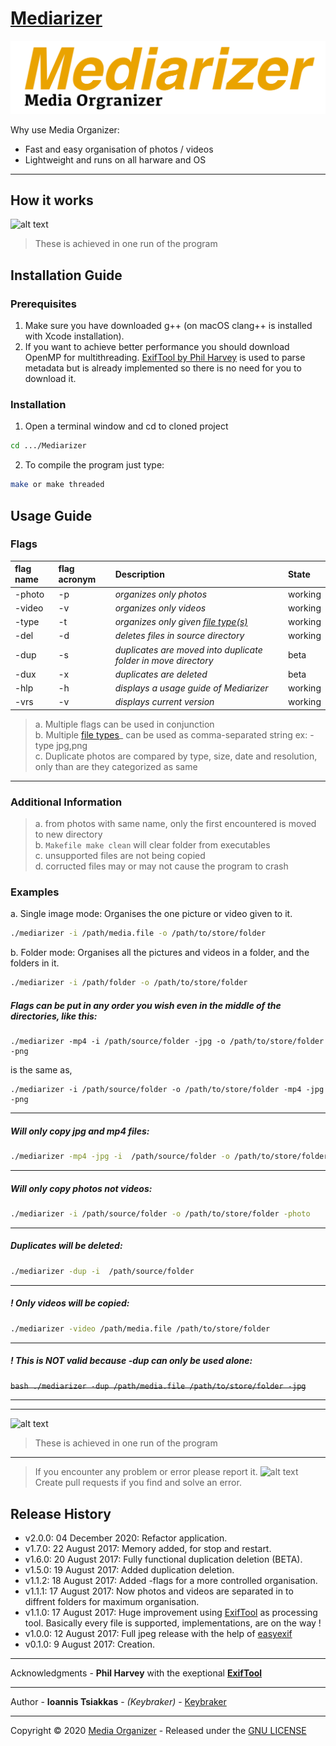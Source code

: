 # [Mediarizer](https://github.com/keybraker/Media-Organizer)
![alt text](https://github.com/keybraker/Mediarizer/blob/updating-code-quality/img/new_mediarizer_logo.png)

Why use Media Organizer:
* Fast and easy organisation of photos / videos
* Lightweight and runs on all harware and OS

***

## How it works

![alt text](https://raw.githubusercontent.com/keybraker/Media-Organizer/master/img/mediarizerDisplay.jpg)
<br>
>These is achieved in one run of the program

## Installation Guide

### Prerequisites
1. Make sure you have downloaded g++ (on macOS clang++ is installed with Xcode installation).
2. If you want to achieve better performance you should download OpenMP for multithreading.
[ExifTool by Phil Harvey](http://owl.phy.queensu.ca/~phil/exiftool/) is used to parse metadata but is 
already implemented so there is no need for you to download it.

### Installation

1. Open a terminal window and cd to cloned project
```bash
cd .../Mediarizer
```

2. To compile the program just type:
```bash
make or make threaded
```

## Usage Guide

### Flags
| flag name	| flag acronym	| Description																| State		|
| :---		| :---			| :----																		| :---		|
| -photo	| -p			| _organizes *only* photos_													| working	|
| -video	| -v			| _organizes *only* videos_													| working	|
| -type		| -t			| _organizes *only* given [file type(s)](https://exiftool.org/#supported)_  | working	|
| -del		| -d			| _deletes files in source directory_										| working	|
| -dup		| -s			| _duplicates are moved into duplicate folder in move directory_			| beta		|
| -dux		| -x			| _duplicates are deleted_													| beta		|
| -hlp		| -h			| _displays a usage guide of Mediarizer_									| working	|
| -vrs		| -v			| _displays current version_												| working	|

> a. Multiple flags can be used in conjunction<br>
> b. Multiple [file types](https://exiftool.org/#supported)_ can be used as comma-separated string ex: -type jpg,png<br>
> c. Duplicate photos are compared by type, size, date and resolution, only than are they categorized as same<br>

***

### Additional Information 
> a. from photos with same name, only the first encountered is moved to new directory<br>
> b. ```Makefile make clean``` will clear folder from executables<br>
> c. unsupported files are not being copied<br>
> d. corructed files may or may not cause the program to crash<br>

### Examples
a. Single image mode: Organises the one picture or video given to it.
```bash
./mediarizer -i /path/media.file -o /path/to/store/folder
```

b. Folder mode: Organises all the pictures and videos in a folder, and the folders in it.
```bash
./mediarizer -i /path/folder -o /path/to/store/folder
```
##### Flags can be put in any order you wish even in the middle of the directories, like this:
```
./mediarizer -mp4 -i /path/source/folder -jpg -o /path/to/store/folder -png
```
is the same as,
```
./mediarizer -i /path/source/folder -o /path/to/store/folder -mp4 -jpg -png
```
***
##### Will only copy jpg and mp4 files:
```bash
./mediarizer -mp4 -jpg -i  /path/source/folder -o /path/to/store/folder
```
***
##### Will only copy photos not videos:
```bash
./mediarizer -i /path/source/folder -o /path/to/store/folder -photo
```
***
##### Duplicates will be deleted:
```bash
./mediarizer -dup -i  /path/source/folder
```
***
##### **! Only _videos_ will be copied:**
```bash
./mediarizer -video /path/media.file /path/to/store/folder
```
***
##### **! This is _NOT_ valid because -dup can only be used alone:**
~~```bash ./mediarizer -dup /path/media.file /path/to/store/folder -jpg```~~
***

***

![alt text](https://raw.githubusercontent.com/keybraker/Media-Organizer/master/img/mediarizerDuplicate.jpg)
<br>
>These is achieved in one run of the program

***

>If you encounter any problem or error please report it. ![alt text](https://raw.githubusercontent.com/keybraker/Media-Organizer/master/img/tired.gif)<br>
>Create pull requests if you find and solve an error.

## Release History

* v2.0.0: 04 December 2020: Refactor application.
* v1.7.0: 22 August   2017: Memory added, for stop and restart.
* v1.6.0: 20 August   2017: Fully functional duplication deletion (BETA).
* v1.5.0: 19 August   2017: Added duplication deletion.
* v1.1.2: 18 August   2017: Added -flags for a more controlled organisation.
* v1.1.1: 17 August   2017: Now photos and videos are separated in to diffrent folders for maximum organisation.
* v1.1.0: 17 August   2017: Huge improvement using [ExifTool](http://owl.phy.queensu.ca/~phil/exiftool/) as processing tool.
Basically every file is supported, implementations, are on the way !
* v1.0.0: 12 August 2017: Full jpeg release with the help of [easyexif](http://owl.phy.queensu.ca/~phil/exiftool/)
* v0.1.0: 9  August 2017: Creation.


***
Acknowledgments - **Phil Harvey** with the exeptional [**ExifTool**](http://owl.phy.queensu.ca/~phil/exiftool/)

***
Author - **Ioannis Tsiakkas** - *(Keybraker)* - [Keybraker](https://github.com/keybraker)

***
Copyright © 2020 [Media Organizer](https://github.com/keybraker/Media-Organizer) - Released under the [GNU LICENSE](http://www.gnu.org/philosophy/free-sw.html)


